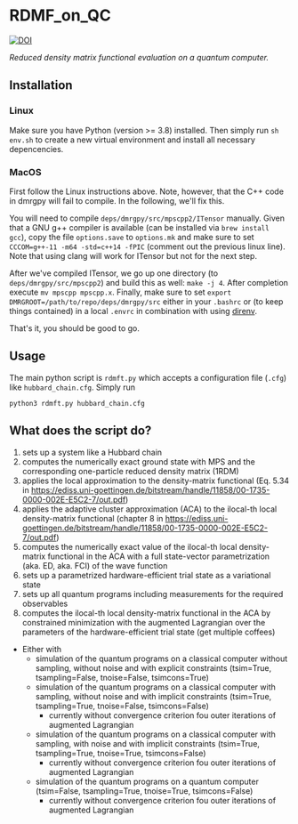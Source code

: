 # RDMF_on_QC

[![DOI](https://zenodo.org/badge/434230783.svg)](https://zenodo.org/badge/latestdoi/434230783)


*Reduced density matrix functional evaluation on a quantum computer.*

## Installation
### Linux

Make sure you have Python (version >= 3.8) installed. Then simply run `sh env.sh` to create a new virtual environment and install all necessary depencencies.

### MacOS

First follow the Linux instructions above. Note, however, that the C++ code in dmrgpy will fail to compile. In the following, we'll fix this.

You will need to compile `deps/dmrgpy/src/mpscpp2/ITensor` manually. Given that a GNU g++ compiler is available (can be installed via `brew install gcc`), copy the file `options.save` to `options.mk` and make sure to set `CCCOM=g++-11 -m64 -std=c++14 -fPIC` (comment out the previous linux line). Note that using clang will work for ITensor but not for the next step.

After we've compiled ITensor, we go up one directory (to `deps/dmrgpy/src/mpscpp2`) and build this as well: `make -j 4`. After completion execute `mv mpscpp mpscpp.x`. Finally, make sure to set `export DMRGROOT=/path/to/repo/deps/dmrgpy/src` either in your `.bashrc` or (to keep things contained) in a local `.envrc` in combination with using [direnv](https://direnv.net/).

That's it, you should be good to go.
## Usage

The main python script is `rdmft.py` which accepts a configuration file (`.cfg`) like `hubbard_chain.cfg`. Simply run

```
python3 rdmft.py hubbard_chain.cfg
```

## What does the script do?
1. sets up a system like a Hubbard chain
2. computes the numerically exact ground state with MPS and the corresponding one-particle reduced density matrix (1RDM)
3. applies the local approximation to the density-matrix functional (Eq. 5.34 in https://ediss.uni-goettingen.de/bitstream/handle/11858/00-1735-0000-002E-E5C2-7/out.pdf)
4. applies the adaptive cluster approximation (ACA) to the ilocal-th local density-matrix functional (chapter 8 in https://ediss.uni-goettingen.de/bitstream/handle/11858/00-1735-0000-002E-E5C2-7/out.pdf)
5. computes the numerically exact value of the ilocal-th local density-matrix functional in the ACA with a full state-vector parametrization (aka. ED, aka. FCI) of the wave function
6. sets up a parametrized hardware-efficient trial state as a variational state
7. sets up all quantum programs including measurements for the required observables
8. computes the ilocal-th local density-matrix functional in the ACA by constrained minimization with the augmented Lagrangian over the parameters of the hardware-efficient trial state (get multiple coffees)
  * Either with
    * simulation of the quantum programs on a classical computer without sampling, without noise and with explicit constraints (tsim=True, tsampling=False, tnoise=False, tsimcons=True)
    * simulation of the quantum programs on a classical computer with sampling, without noise and with implicit constraints (tsim=True, tsampling=True, tnoise=False, tsimcons=False)
      * currently without convergence criterion fou outer iterations of augmented Lagrangian
    * simulation of the quantum programs on a classical computer with sampling, with noise and with implicit constraints (tsim=True, tsampling=True, tnoise=True, tsimcons=False)
      * currently without convergence criterion fou outer iterations of augmented Lagrangian
    * simulation of the quantum programs on a quantum computer (tsim=False, tsampling=True, tnoise=True, tsimcons=False)
      * currently without convergence criterion fou outer iterations of augmented Lagrangian

